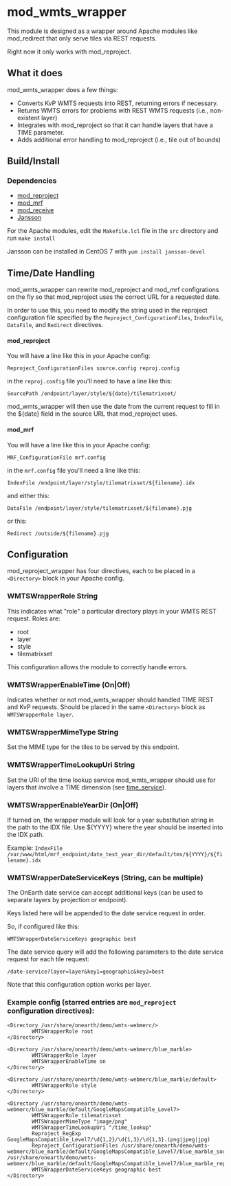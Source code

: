 # mod_wmts_wrapper

This module is designed as a wrapper around Apache modules like mod_redirect
that only serve tiles via REST requests.

Right now it only works with mod_reproject.

## What it does

mod_wmts_wrapper does a few things:

* Converts KvP WMTS requests into REST, returning errors if necessary.
* Returns WMTS errors for problems with REST WMTS requests (i.e., non-existent
  layer)
* Integrates with mod_reproject so that it can handle layers that have a TIME
  parameter.
* Adds additional error handling to mod_reproject (i.e., tile out of bounds)

## Build/Install

### Dependencies

* [mod_reproject](../mod_reproject)
* [mod_mrf](../mod_mrf)
* [mod_receive](../mod_receive)
* [Jansson](http://www.digip.org/jansson/)

For the Apache modules, edit the `Makefile.lcl` file in the `src` directory and
run `make install`

Jansson can be installed in CentOS 7 with `yum install jansson-devel`

## Time/Date Handling

mod_wmts_wrapper can rewrite mod_reproject and mod_mrf configrations on the fly
so that mod_reproject uses the correct URL for a requested date.

In order to use this, you need to modify the string used in the reproject
configuration file specified by the `Reproject_ConfigurationFiles`, `IndexFile`,
`DataFile`, and `Redirect` directives.

#### mod_reproject

You will have a line like this in your Apache config:

`Reproject_ConfigurationFiles source.config reproj.config`

in the `reproj.config` file you'll need to have a line like this:

`SourcePath /endpoint/layer/style/${date}/tilematrixset/`

mod_wmts_wrapper will then use the date from the current request to fill in the
${date} field in the source URL that mod_reproject uses.

#### mod_mrf

You will have a line like this in your Apache config:

`MRF_ConfigurationFile mrf.config`

in the `mrf.config` file you'll need a line like this:

`IndexFile /endpoint/layer/style/tilematrixset/${filename}.idx`

and either this:

`DataFile /endpoint/layer/style/tilematrixset/${filename}.pjg`

or this:

`Redirect /outside/${filename}.pjg`

## Configuration

mod_reproject_wrapper has four directives, each to be placed in a `<Directory>`
block in your Apache config.

### WMTSWrapperRole String

This indicates what "role" a particular directory plays in your WMTS REST
request. Roles are:

* root
* layer
* style
* tilematrixset

This configuration allows the module to correctly handle errors.

### WMTSWrapperEnableTime (On|Off)

Indicates whether or not mod_wmts_wrapper should handled TIME REST and KvP
requests. Should be placed in the same `<Directory>` block as `WMTSWrapperRole
layer`.

### WMTSWrapperMimeType String

Set the MIME type for the tiles to be served by this endpoint.

### WMTSWrapperTimeLookupUri String

Set the URI of the time lookup service mod_wmts_wrapper should use for layers
that involve a TIME dimension (see [time_service](../time_service/README.md)).

### WMTSWrapperEnableYearDir (On|Off)

If turned on, the wrapper module will look for a year substitution string in the
path to the IDX file. Use ${YYYY} where the year should be inserted into the IDX
path.

Example: `IndexFile
/var/www/html/mrf_endpoint/date_test_year_dir/default/tms/${YYYY}/${filename}.idx`

### WMTSWrapperDateServiceKeys (String, can be multiple)

The OnEarth date service can accept additional keys (can be used to separate
layers by projection or endpoint).

Keys listed here will be appended to the date service request in order.

So, if configured like this:

```
WMTSWrapperDateServiceKeys geographic best
```

The date service query will add the following parameters to the date service
request for each tile request:

```
/date-service?layer=layer&key1=geographic&key2=best
```

Note that this configuration option works per layer.

### Example config (starred entries are `mod_reproject` configuration directives):

```
<Directory /usr/share/onearth/demo/wmts-webmerc/>
        WMTSWrapperRole root
</Directory>

<Directory /usr/share/onearth/demo/wmts-webmerc/blue_marble>
        WMTSWrapperRole layer
        WMTSWrapperEnableTime on
</Directory>

<Directory /usr/share/onearth/demo/wmts-webmerc/blue_marble/default>
        WMTSWrapperRole style
</Directory>

<Directory /usr/share/onearth/demo/wmts-webmerc/blue_marble/default/GoogleMapsCompatible_Level7>
        WMTSWrapperRole tilematrixset
        WMTSWrapperMimeType "image/png"
        WMTSWrapperTimeLookupUri "/time_lookup"
        Reproject_RegExp GoogleMapsCompatible_Level7/\d{1,2}/\d{1,3}/\d{1,3}.(png|jpeg|jpg)
        Reproject_ConfigurationFiles /usr/share/onearth/demo/wmts-webmerc/blue_marble/default/GoogleMapsCompatible_Level7/blue_marble_source.config /usr/share/onearth/demo/wmts-webmerc/blue_marble/default/GoogleMapsCompatible_Level7/blue_marble_reproject.config
        WMTSWrapperDateServiceKeys geographic best
</Directory>
```
